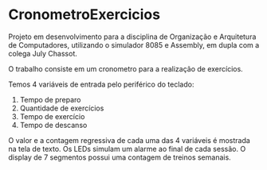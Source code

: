 # CronometroExercicios
Projeto em desenvolvimento para a disciplina de Organização e Arquitetura de Computadores, utilizando o simulador 8085 e Assembly, em dupla com a colega July Chassot.

O trabalho consiste em um cronometro para a realização de exercícios.

Temos 4 variáveis de entrada pelo periférico do teclado:
1. Tempo de preparo
2. Quantidade de exercícios
3. Tempo de exercício
4. Tempo de descanso

O valor e a contagem regressiva de cada uma das 4 variáveis é mostrada na tela de texto.
Os LEDs simulam um alarme ao final de cada sessão.
O display de 7 segmentos possui uma contagem de treinos semanais.
